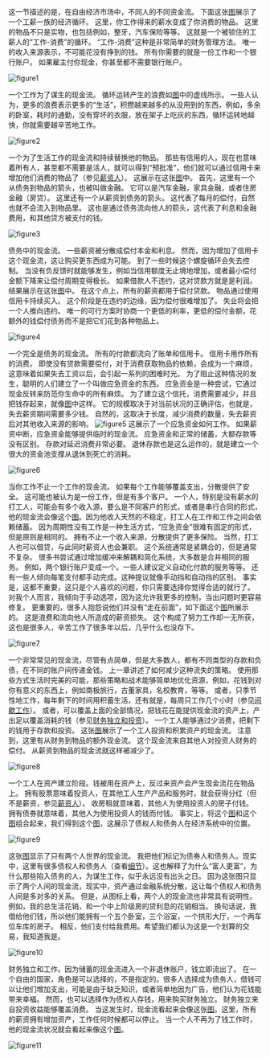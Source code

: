 这一节描述的是，在自由经济市场中，不同人的不同资金流。
下面这张[图]()展示了一个工薪一族的经济循环。
这里，你工作得来的薪水变成了你消费的物品。
这里的物品不只是实物，也包括例如，整牙，汽车保险等等。
这就是一个被锁住的工薪人的“工作-消费”的循环。
“工作-消费”这种是非常简单的财务管理方法。
唯一的收入来源表示，不可能花没有挣到的钱。
所有你需要的就是一份工作和一个银行账户。
如果雇主付你现金，你甚至都不需要银行账户。

![figure1](/img/9-a-fig1.png)

一个工作为了谋生的现金流。
循环运转产生的浪费如[图]()中的虚线所示。
一些人认为，更多的浪费表示更多的“生活”，积攒越来越多的从没用到的东西，例如，多余的卧室，耗时的通勤，没有穿坏的衣服，放在架子上吃灰的东西，循环运转地越快，你就需要越辛苦地工作。

![figure2](/img/9-a-fig2.png)

一个为了生活工作的现金流和持续替换他的物品。
那些有信用的人，现在也意味着所有人，甚至都不需要是活人，就可以得到“预批准”，他们就可以通过信用卡来增加他们消费的物品了（参见[薪资人]()）。
这展示在这张[图]()中。
首先，这里有一个从债务到物品的箭头，也被叫做金融。
它可以是汽车金融，家具金融，或者住房金融（房贷）。
这里还有一个从薪资到债务的箭头。
这代表了每月的偿付，自然也就不会流入到物品里。
这也是通过债务流向他人的箭头，这代表了利息和金融费用，和其他贷方被支付的钱。

![figure3](/img/9-a-fig3.png)

债务中的现金流。
一些薪资被分散成偿付本金和利息。
然而，因为增加了信用卡这个现金流，这让购买更东西成为可能。
到了一些时候这个螺旋循环会失去控制。
当没有负反馈时就能够发生，例如当信用额度无止境地增加，或者最小偿付金额下降来让偿付周期变得极长。
如果借款人不违约，这对贷款方就是是利润。
结果展示在这张[图]()中。
在这个点上，所有的薪资都用于偿付贷款。
物品通过使用信用卡持续买入。
这个阶段是在违约的边缘，因为偿付很难增加了。
失业将会把一个人推向违约。
唯一的可行方案时协商一个更低的利率，更低的偿付金额，花额外的钱偿付债务而不是把它们花到各种物品上。

![figure4](/img/9-a-fig4.png)

一个完全是债务的现金流。
所有的付款都流向了账单和信用卡。
信用卡用作所有的消费。
即使没有贷款需要偿付，对于消费获取物品的依赖，会成为一个麻烦，这意味着如果失去工资以后，会引起一系列的困难时光。
为了阻止这种情况的发生，聪明的人们建立了一个叫做应急资金的东西。
应急资金是一种尝试，它通过现金反转来防范你生命中的所有麻烦。
为了建立这个信托，消费需要减少，并且把钱存起来，就像[图]()中这样。
它的规模取决于对当前状况的正确评估，也就是，失去薪资期间需要多少钱。
自然的，这取决于长度，减少消费的数量，失去薪资后对其他收入来源的影响。
![figure5](/img/9-a-fig5.png)
这展示了一个应急资金如何工作。
如果薪资中断，应急资金能够提供临时的现金流。
应急资金和正常的储蓄，大额存款等没有区别。
存款对延迟消费非常必要。
退休存款也是这么运作的，就是建立一个很大的资金池支撑从退休到死亡的消耗。

![figure6](/img/9-a-fig6.png)

当你工作不止一个工作的现金流。
如果每个工作能够覆盖支出，分散提供了安全。
这可能也被认为是一份工作，但是有多个客户。
一个人，特别是没有薪水的打工人，可能会有多个收入源，要么是不同客户的形式，或者是串行合同的形式，他的现金流会像这个[图]()。因为他收入天然的不稳定，打工人在工作和工作之间会依赖储蓄。
因为周期性没有工作是一种生活方式，“应急资金”很难有固定的形式，但是原则是相同的。
拥有不止一个收入来源，分散提供了更多保险。
当然，打工人也可以借贷，与此同时薪资人也会兼职。
这个系统通常是紧耦合的，但是通常不复杂。
很多书尝试通过增加缓冲来解耦和简化系统，大多数是合并相同的服务。
例如，两个银行账户变成一个。一些人建议定义自动化付款的服务等等。
还有一些人倾向每笔支付都手动完成。这种提议就像手动挡和自动挡的区别。
事实是，这都不重要，这只是个人喜欢的问题，你只需要选择你觉得合适的就行了。
对我个人而言，我倾向于手动选项，因为这允许我更多的控制，当出问题时更容易修复。
更重要的，很多人抱怨说他们并没有“走在前面”，如下面这个[图]()所展示的。
这是浪费和流向他人所造成的薪资损失。
这个构成了努力工作却一无所获，这也是很多人，辛苦工作了很多年以后，几乎什么也没存下。

![figure7](/img/9-a-fig7.png)

一个非常常见的现金流，尽管有点简单，但是大多数人，都有不同类型的存款和负债，在不同的账户间传递金钱。
上一章讲述了如何减少这种流失的策略。
使用那些方式生活时完美的可能，那些策略和战术能够简单地优化资源，例如，花钱到对你有意义的东西上，例如南极旅行，古董家具，名校教育，等等。
或者，只季节性地工作，每年剩下的时间用积蓄生活，还有就是，每周只工作几个小时（参见[间歇工作]()）。
或者，可以覆盖上面的全部情况，把钱花在能提供现金流的资产上，产出足以覆盖消耗的钱（参见[财务独立和投资]()）。
一个工人能够通过少消费，把剩下的钱用于存款和投资。
这张[图]()展示了一个工人投资和积累资产的现金流。
注意到，这里有从财务到物品的额外现金流。
这个现金流来自其他人对投资人财务的偿付。
从薪资到物品的现金流就这样被减少了。

![figure8](/img/9-a-fig8.png)

一个工人在资产建立阶段。钱被用在资产上，反过来资产会产生现金流花在物品上。
拥有股票意味着投资人，在其他工人生产产品和服务时，就会获得分红（但不是薪资，参见[薪资人]()）。
收房租就意味着，其他人为使用投资人的房子付钱。
拥有债券就意味着，其他人为使用投资人的钱而付钱。
事实上，将这个[图]()和这个[图]()组合起来，我们得到这个[图]()，这展示了债权人和债务人在经济系统中的位置。

![figure9](/img/9-a-fig9.png)

这张[图]()显示了只有两个人世界的现金流。
我把他们标记为债券人和债务人。现实中，这里有很多债权人和债务人（查看[细节]()）。这也解释了为什么“富人更富”，为什么那些陷入债务的人，为谋生工作，似乎永远没有出头之日。
因为这张图只显示了两个人间的现金流，现实中，资产通过金融系统分散，这让每个债权人和债务人间是多对多的关系。
但是，从图标上看，两个人的现金流也非常具有说明性。
例如，我的总生活花销，和一个中上阶级房的贷利息的花销相当。
换句话说，我借给他们钱，所以他们能拥有一个五个卧室，三个浴室，一个拱形大厅，一个两车位车库的房子。
相反，他们支付给我费用。希望我们都认为这是一个划算的交易，我知道我是。

![figure10](/img/9-a-fig10.png)

财务独立和工作。因为储蓄的现金流进入一个非退休账户，钱立即流出了。
在一个自由的国家，角色是可以选择的，不是指定的。很多人选择成为债务人，借钱可以让他们增加支出，可能是由于缺乏知识，或者简单地因为广告，他们认为花钱能带来幸福。
然而，也可以选择作为债权人存钱，用来购买财务独立。
财务独立来自投资收益能够覆盖消费。
当这发生时，现金流看起来会像这张[图]()。这里，所有的薪资拥有增加资产，工作任何时候都可以停止。
当一个人不再为了钱工作时，他的现金流状况就会看起来像这个[图]()。

![figure11](/img/9-a-fig11.png)
